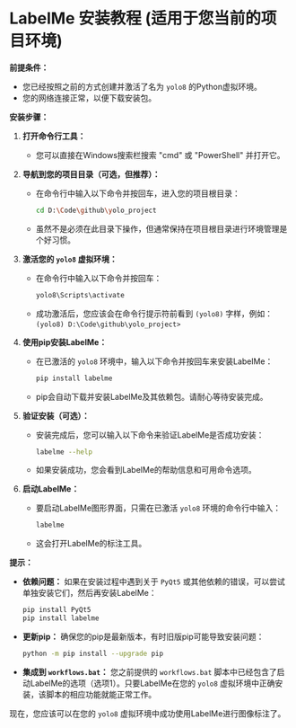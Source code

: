 # LabelMe 安装教程 (适用于您当前的项目环境)

**前提条件：**

*   您已经按照之前的方式创建并激活了名为 `yolo8` 的Python虚拟环境。
*   您的网络连接正常，以便下载安装包。

**安装步骤：**

1.  **打开命令行工具：**
    *   您可以直接在Windows搜索栏搜索 "cmd" 或 "PowerShell" 并打开它。

2.  **导航到您的项目目录（可选，但推荐）：**
    *   在命令行中输入以下命令并按回车，进入您的项目根目录：
        ```bash
        cd D:\Code\github\yolo_project
        ```
    *   虽然不是必须在此目录下操作，但通常保持在项目根目录进行环境管理是个好习惯。

3.  **激活您的 `yolo8` 虚拟环境：**
    *   在命令行中输入以下命令并按回车：
        ```bash
        yolo8\Scripts\activate
        ```
    *   成功激活后，您应该会在命令行提示符前看到 `(yolo8)` 字样，例如：
        `(yolo8) D:\Code\github\yolo_project>`

4.  **使用pip安装LabelMe：**
    *   在已激活的 `yolo8` 环境中，输入以下命令并按回车来安装LabelMe：
        ```bash
        pip install labelme
        ```
    *   pip会自动下载并安装LabelMe及其依赖包。请耐心等待安装完成。

5.  **验证安装（可选）：**
    *   安装完成后，您可以输入以下命令来验证LabelMe是否成功安装：
        ```bash
        labelme --help
        ```
    *   如果安装成功，您会看到LabelMe的帮助信息和可用命令选项。

6.  **启动LabelMe：**
    *   要启动LabelMe图形界面，只需在已激活 `yolo8` 环境的命令行中输入：
        ```bash
        labelme
        ```
    *   这会打开LabelMe的标注工具。

**提示：**

*   **依赖问题：** 如果在安装过程中遇到关于 `PyQt5` 或其他依赖的错误，可以尝试单独安装它们，然后再安装LabelMe：
    ```bash
    pip install PyQt5
    pip install labelme
    ```
*   **更新pip：** 确保您的pip是最新版本，有时旧版pip可能导致安装问题：
    ```bash
    python -m pip install --upgrade pip
    ```
*   **集成到 `workflows.bat`：** 您之前提供的 `workflows.bat` 脚本中已经包含了启动LabelMe的选项（选项1）。只要LabelMe在您的 `yolo8` 虚拟环境中正确安装，该脚本的相应功能就能正常工作。

现在，您应该可以在您的 `yolo8` 虚拟环境中成功使用LabelMe进行图像标注了。